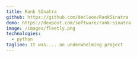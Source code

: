 ```yaml
---
title: Rank SInatra
github: https://github.com/decloon/RankSinatra
demo: https://devpost.com/software/rank-sinatra
image: /images/fleetly.png
technologies:
  - python
tagline: It was.... an underwhelming project
---
```

